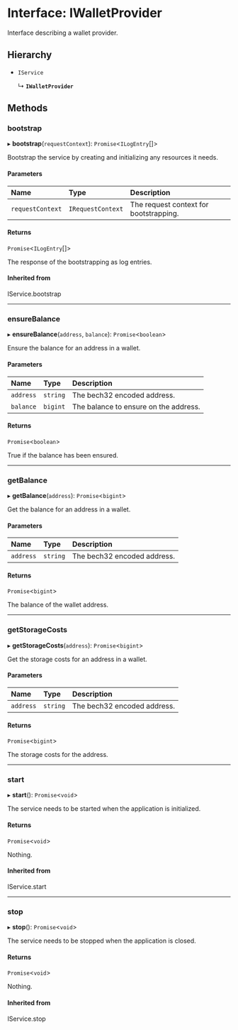 # Interface: IWalletProvider

Interface describing a wallet provider.

## Hierarchy

- `IService`

  ↳ **`IWalletProvider`**

## Methods

### bootstrap

▸ **bootstrap**(`requestContext`): `Promise`\<`ILogEntry`[]\>

Bootstrap the service by creating and initializing any resources it needs.

#### Parameters

| Name | Type | Description |
| :------ | :------ | :------ |
| `requestContext` | `IRequestContext` | The request context for bootstrapping. |

#### Returns

`Promise`\<`ILogEntry`[]\>

The response of the bootstrapping as log entries.

#### Inherited from

IService.bootstrap

___

### ensureBalance

▸ **ensureBalance**(`address`, `balance`): `Promise`\<`boolean`\>

Ensure the balance for an address in a wallet.

#### Parameters

| Name | Type | Description |
| :------ | :------ | :------ |
| `address` | `string` | The bech32 encoded address. |
| `balance` | `bigint` | The balance to ensure on the address. |

#### Returns

`Promise`\<`boolean`\>

True if the balance has been ensured.

___

### getBalance

▸ **getBalance**(`address`): `Promise`\<`bigint`\>

Get the balance for an address in a wallet.

#### Parameters

| Name | Type | Description |
| :------ | :------ | :------ |
| `address` | `string` | The bech32 encoded address. |

#### Returns

`Promise`\<`bigint`\>

The balance of the wallet address.

___

### getStorageCosts

▸ **getStorageCosts**(`address`): `Promise`\<`bigint`\>

Get the storage costs for an address in a wallet.

#### Parameters

| Name | Type | Description |
| :------ | :------ | :------ |
| `address` | `string` | The bech32 encoded address. |

#### Returns

`Promise`\<`bigint`\>

The storage costs for the address.

___

### start

▸ **start**(): `Promise`\<`void`\>

The service needs to be started when the application is initialized.

#### Returns

`Promise`\<`void`\>

Nothing.

#### Inherited from

IService.start

___

### stop

▸ **stop**(): `Promise`\<`void`\>

The service needs to be stopped when the application is closed.

#### Returns

`Promise`\<`void`\>

Nothing.

#### Inherited from

IService.stop
